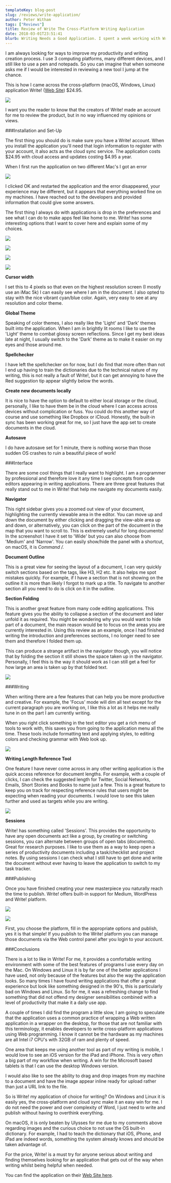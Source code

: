 ```yaml
---
templateKey: blog-post
slug: /reviews/write-application/
author: Peter Witham
tags: ["Reviews"]
title: Review of Write The Cross-Platform Writing Application
date: 2018-03-01T23:51:41
blurb: Writing Needs a Good Application. I spent a week working with Write! This is my review.
---
```


I am always looking for ways to improve my productivity and writing creation process. I use 3 computing platforms, many different devices, and I still like to use a pen and notepads. So you can imagine that when someone asks me if I would be interested in reviewing a new tool I jump at the chance.

This is how I came across the cross-platform (macOS, Windows, Linux) application Write! ([Web Site](https://writeapp.co/welcome/ky1eijy)) $24.95.

![](https://peterwitham.com/wp-content/uploads/2018/03/Write-Web-Hero-Image.jpg")

I want you the reader to know that the creators of Write! made an account for me to review the product, but in no way influenced my opinions or views.

###Installation and Set-Up

The first thing you should do is make sure you have a Write! account. When you install the application you'll need that login information to register with your account, it also acts as the cloud sync service. The application costs $24.95 with cloud access and updates costing $4.95 a year.

When I first run the application on two different Mac's I got an error

![](https://peterwitham.com/wp-content/uploads/2018/03/First-Run-Installation-Error-300x161.jpg)

I clicked OK and restarted the application and the error disappeared, your experience may be different, but it appears that everything worked fine on my machines. I have reached out to the developers and provided information that could give some answers.

The first thing I always do with applications is drop in the preferences and see what I can do to make apps feel like home to me. Write! has some interesting options that I want to cover here and explain some of my choices.

![](https://peterwitham.com/wp-content/uploads/2018/03/Screenshot-of-Write-2-18-18-3-00-19-PM-squashed-174x300.jpg)

![](https://peterwitham.com/wp-content/uploads/2018/03/Screenshot-of-Write-2-18-18-3-05-09-PM-squashed-152x300.jpg")

![](https://peterwitham.com/wp-content/uploads/2018/03/Screenshot-of-Write-2-18-18-3-05-45-PM-squashed-164x300.jpg")

![](https://peterwitham.com/wp-content/uploads/2018/03/Screenshot-of-Write-2-18-18-3-06-14-PM-squashed-168x300.jpg")

**Cursor width**

I set this to 4 pixels so that even on the highest resolution screen (I mostly use an iMac 5k) I can easily see where I am in the document. I also opted to stay with the nice vibrant cyan/blue color. Again, very easy to see at any resolution and color theme.

**Global Theme**

Speaking of color themes, I also really like the 'Light' and 'Dark' themes built into the application. When I am in brightly lit rooms I like to use the 'Light' theme to combat glossy screen reflections. Since I get my best ideas late at night, I usually switch to the 'Dark' theme as to make it easier on my eyes and those around me.

**Spellchecker**

I have left the spellchecker on for now, but I do find that more often than not I end up having to train the dictionaries due to the technical nature of my writing, this is not really a fault of Write!, but it can get annoying to have the Red suggestion tip appear slightly below the words.

**Create new documents locally**

It is nice to have the option to default to either local storage or the cloud, personally, I like to have them be in the cloud where I can access across devices without complication or fuss. You could do this another way of course and use something like Dropbox or iCloud. Honestly, the built-in sync has been working great for me, so I just have the app set to create documents in the cloud.

**Autosave**

I do have autosave set for 1 minute, there is nothing worse than those sudden OS crashes to ruin a beautiful piece of work!

###Interface

There are some cool things that I really want to highlight. I am a programmer by professional and therefore love it any time I see concepts from code editors appearing in writing applications. There are three great features that really stand out to me in Write! that help me navigate my documents easily.

**Navigator**

This right sidebar gives you a zoomed out view of your document, highlighting the currently viewable area in the editor. You can move up and down the document by either clicking and dragging the view-able area up and down, or alternatively, you can click on the part of the document in the map that you want to scroll to. This is extremely useful for long documents! In the screenshot I have it set to 'Wide' but you can also choose from 'Medium' and 'Narrow'. You can easily show/hide the panel with a shortcut, on macOS, it is _Command /._

**Document Outline**

This is a great view for seeing the layout of a document, I can very quickly switch sections based on the tags, like H3, H2 etc. It also helps me spot mistakes quickly. For example, if I have a section that is not showing on the outline it is more than likely I forgot to mark up a title. To navigate to another section all you need to do is click on it in the outline.

**Section Folding**

This is another great feature from many code editing applications. This feature gives you the ability to collapse a section of the document and later unfold it as required. You might be wondering why you would want to hide part of a document, the main reason would be to focus on the areas you are currently interested in. Using this review as an example, once I had finished writing the introduction and preferences sections, I no longer need to see them and therefore I folded them up.

This can produce a strange artifact in the navigator though, you will notice that by folding the section it still shows the space taken up in the navigator. Personally, I feel this is the way it should work as I can still get a feel for how large an area is taken up by that folded text.

![](https://peterwitham.com/wp-content/uploads/2018/03/Screenshot-of-Write-2-18-18-6-00-01-PM.png)

###Writing

When writing there are a few features that can help you be more productive and creative. For example, the 'Focus' mode will dim all text except for the current paragraph you are working on, I like this a lot as it helps me really tune in on the part I am currently writing.

When you right click something in the text editor you get a rich menu of tools to work with, this saves you from going to the application menu all the time. These tools include formatting text and applying styles, to editing colors and checking grammar with Web look up.

![](https://peterwitham.com/wp-content/uploads/2018/03/Right-Click-Editor-Menu-2-25-18-3-08-14-PM-squashed-300x221.jpg)

**Writing Length Reference Tool**

One feature I have never come across in any other writing application is the quick access reference for document lengths. For example, with a couple of clicks, I can check the suggested length for Twitter, Social Networks, Emails, Short Stories and Books to name just a few. This is a great feature to keep you on track for respecting reference rules that users might be expecting when reading your documents. I would love to see this taken further and used as targets while you are writing.

![](https://peterwitham.com/wp-content/uploads/2018/03/Document-Reference-Lengths-2-25-18-3-14-18-PM-squashed-173x300.jpg)

**Sessions**

Write! has something called 'Sessions'. This provides the opportunity to have any open documents act like a group, by creating or switching sessions, you can alternate between groups of open tabs (documents). Great for research purposes. I like to use them as a way to keep open a series of productivity documents including a task/checklist and project notes. By using sessions I can check what I still have to get done and write the document without ever having to leave the application to switch to my task tracker.

###Publishing

Once you have finished creating your new masterpiece you naturally reach the time to publish. Write! offers built-in support for Medium, WordPress and Write! platform.

![](https://peterwitham.com/wp-content/uploads/2018/03/Publish-Panel-Medium-2-25-18-4-04-35-PM-squashed-261x300.jpg)

![](https://peterwitham.com/wp-content/uploads/2018/03/Publish-Panel-Wordpress-2-25-18-4-05-30-PM-squashed-256x300.jpg)

First, you choose the platform, fill in the appropriate options and publish, yes it is that simple! If you publish to the Write! platform you can manage those documents via the Web control panel after you login to your account.

###Conclusions

There is a lot to like in Write! For me, it provides a comfortable writing environment with some of the best features of programs I use every day on the Mac. On Windows and Linux it is by far one of the better applications I have used, not only because of the features but also the way the application looks. So many times I have found writing applications that offer a great experience but look like something designed in the 90's, this is particularly bad on Windows and Linux. So for me, it was a refreshing change to find something that did not offend my designer sensibilities combined with a level of productivity that make it a daily use app.

A couple of times I did find the program a little slow, I am going to speculate that the application uses a common practice of wrapping a Web written application in a wrapper on the desktop, for those that are not familiar with this terminology, it enables developers to write cross-platform applications using Web programming. I know it cannot be the hardware as my machines are all Intel i7 CPU's with 32GB of ram and plenty of speed.

One area that keeps me using another tool as part of my writing is mobile, I would love to see an iOS version for the iPad and iPhone. This is very often a big part of my workflow when writing. A win for the Microsoft based tablets is that I can use the desktop Windows version.

I would also like to see the ability to drag and drop images from my machine to a document and have the image appear inline ready for upload rather than just a URL link to the file.

So is Write! my application of choice for writing? On Windows and Linux it is easily yes, the cross-platform and cloud sync make it an easy win for me. I do not need the power and over complexity of Word, I just need to write and publish without having to overthink everything.

On macOS, it is only beaten by Ulysses for me due to my comments above regarding images and the curious choice to not use the OS built-in dictionary. For example, I had to teach the dictionary that iOS, iPhone, and iPad are indeed words, something the system already knows and should be taken advantage of.

For the price, Write! is a must try for anyone serious about writing and finding themselves looking for an application that gets out of the way when writing whilst being helpful when needed.

You can find the application on their [Web Site here](https://writeapp.co/welcome/ky1eijy).
